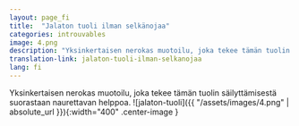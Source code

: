 ```yaml
---
layout: page_fi
title:  "Jalaton tuoli ilman selkänojaa"
categories: introuvables
image: 4.png
description: "Yksinkertaisen nerokas muotoilu, joka tekee tämän tuolin säilyttämisestä suorastaan naurettavan helppoa."
translation-link: jalaton-tuoli-ilman-selkanojaa
lang: fi
---
```

Yksinkertaisen nerokas muotoilu, joka tekee tämän tuolin säilyttämisestä suorastaan naurettavan helppoa.
![jalaton-tuoli]({{ "/assets/images/4.png" | absolute_url }}){:width="400" .center-image }
